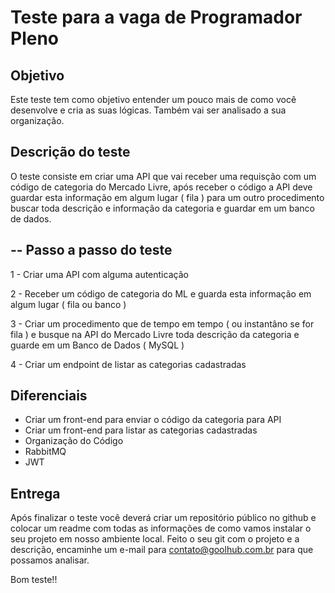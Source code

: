 # Teste para a vaga de Programador Pleno

## Objetivo

Este teste tem como objetivo entender um pouco mais de como você desenvolve e cria as suas lógicas. Também vai ser analisado a sua organização.

## Descrição do teste

O teste consiste em criar uma API que vai receber uma requisção com um código de categoria do Mercado Livre, após receber o código a API deve guardar esta informação em algum lugar ( fila ) para um outro procedimento buscar toda descrição e informação da categoria e guardar em um banco de dados.

--
Passo a passo do teste
--

1 - Criar uma API com alguma autenticação

2 - Receber um código de categoria do ML e guarda esta informação em algum lugar ( fila ou banco )

3 - Criar um procedimento que de tempo em tempo ( ou instantâno se for fila ) e busque na API do Mercado Livre toda descrição da categoria e guarde em um Banco de Dados ( MySQL )

4 - Criar um endpoint de listar as categorias cadastradas

## Diferenciais
 - Criar um front-end para enviar o código da categoria para API
 - Criar um front-end para listar as categorias cadastradas
 - Organização do Código 
 - RabbitMQ 
 - JWT 

## Entrega
Após finalizar o teste você deverá criar um repositório público no github e colocar um readme com todas as informações de como vamos instalar o seu projeto em nosso ambiente local. Feito o seu git com o projeto e a descrição, encaminhe um e-mail para contato@goolhub.com.br para que possamos analisar.

Bom teste!!

